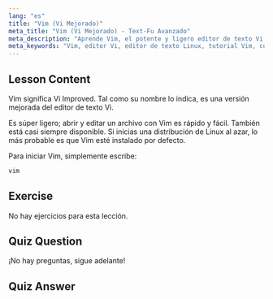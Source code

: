 ```yaml
---
lang: "es"
title: "Vim (Vi Mejorado)"
meta_title: "Vim (Vi Mejorado) - Text-Fu Avanzado"
meta_description: "Aprende Vim, el potente y ligero editor de texto Vi mejorado para Linux. Comprende su uso básico y por qué Vim es esencial para los usuarios de Linux."
meta_keywords: "Vim, editor Vi, editor de texto Linux, tutorial Vim, comandos Linux, Linux para principiantes, guía Vim"
---
```


## Lesson Content

Vim significa Vi Improved. Tal como su nombre lo indica, es una versión mejorada del editor de texto Vi.

Es súper ligero; abrir y editar un archivo con Vim es rápido y fácil. También está casi siempre disponible. Si inicias una distribución de Linux al azar, lo más probable es que Vim esté instalado por defecto.

Para iniciar Vim, simplemente escribe:

```bash
vim
```

## Exercise

No hay ejercicios para esta lección.

## Quiz Question

¡No hay preguntas, sigue adelante!

## Quiz Answer
